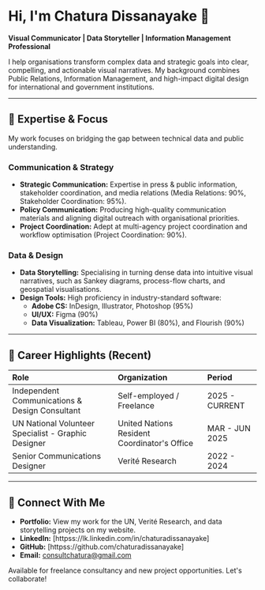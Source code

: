# Hi, I'm Chatura Dissanayake 👋

**Visual Communicator | Data Storyteller | Information Management Professional**

I help organisations transform complex data and strategic goals into clear, compelling, and actionable visual narratives. My background combines Public Relations, Information Management, and high-impact digital design for international and government institutions.

---

## 🚀 Expertise & Focus

My work focuses on bridging the gap between technical data and public understanding.

### Communication & Strategy
* **Strategic Communication:** Expertise in press & public information, stakeholder coordination, and media relations (Media Relations: 90%, Stakeholder Coordination: 95%).
* **Policy Communication:** Producing high-quality communication materials and aligning digital outreach with organisational priorities.
* **Project Coordination:** Adept at multi-agency project coordination and workflow optimisation (Project Coordination: 90%).

### Data & Design
* **Data Storytelling:** Specialising in turning dense data into intuitive visual narratives, such as Sankey diagrams, process-flow charts, and geospatial visualisations.
* **Design Tools:** High proficiency in industry-standard software:
    * **Adobe CS:** InDesign, Illustrator, Photoshop (95%)
    * **UI/UX:** Figma (90%)
    * **Data Visualization:** Tableau, Power BI (80%), and Flourish (90%)

---

## 💼 Career Highlights (Recent)

| Role | Organization | Period |
| :--- | :--- | :--- |
| Independent Communications & Design Consultant | Self-employed / Freelance | 2025 - CURRENT |
| UN National Volunteer Specialist - Graphic Designer | United Nations Resident Coordinator's Office | MAR - JUN 2025 |
| Senior Communications Designer | Verité Research | 2022 - 2024 |

---

## 🔗 Connect With Me

* **Portfolio:** View my work for the UN, Verité Research, and data storytelling projects on my website.
* **LinkedIn:** [httpss://lk.linkedin.com/in/chaturadissanayake]
* **GitHub:** [httpss://github.com/chaturadissanayake]
* **Email:** [consultchatura@gmail.com](mailto:consultchatura@gmail.com)

Available for freelance consultancy and new project opportunities. Let's collaborate!
